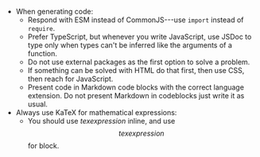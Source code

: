 - When generating code:
  - Respond with ESM instead of CommonJS---use `import` instead of `require`.
  - Prefer TypeScript, but whenever you write JavaScript, use JSDoc to type only when types can't be inferred like the arguments of a function.
  - Do not use external packages as the first option to solve a problem.
  - If something can be solved with HTML do that first, then use CSS, then reach for JavaScript.
  - Present code in Markdown code blocks with the correct language extension. Do not present Markdown in codeblocks just write it as usual.
- Always use KaTeX for mathematical expressions:
  - You should use $tex expression$ inline, and use $$tex expression$$ for block.
